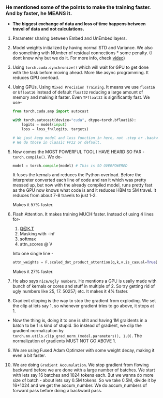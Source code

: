 ### He mentioned some of the points to make the training faster. And by faster, he **MEANS** it.

- **The biggest exchange of data and loss of time happens between travel of data and not calculations.**

1. Parameter sharing between Embed and UnEmbed layers.
2. Model weights initialized by having normal STD and Variance. We also do something with NUmber of residual connections \* some penalty. (I dont know why but we do it. For more info, check [video](https://youtu.be/l8pRSuU81PU))
3. Using `torch.cuda.synchronize()` which will wait for GPU to get done with the task before moving ahead. More like async programming. It reduces GPU overload.
4. Using GPUs. Using `Mixed Precision Training`. It means we use `float16` or `bfloat16` instead of default `float32` reducing a large amount of memory and making it faster. Even `TFfloat32` is significantly fast. We use-

   ```python
   from torch.cuda.amp import autocast

   with torch.autocast(device="cuda", dtype=torch.bfloat16):
       logits = model(input)
       loss = loss_fn(logits, targets)

   # We just keep model and loss function in here, not .step or .backward, as it would create issues.
   # We do those in classic FP32 or default.
   ```

5. Now comes the MOST POWERFUL TOOL I HAVE HEARD SO FAR - `torch.compile()`. We do-

   ```python
   model = torch.compile(model) # This is SO OVERPOWERED
   ```

   It fuses the kernals and reduces the Python overload. Before the interpreter converted each line of code and ran it which was pretty messed up, but now with the already compiled model, runs pretty fast as the GPU now knows what code is and it reduces HBM to SM travel. It reduces from about 7-8 travels to just 1-2.

   Makes it 57% faster.

6. Flash Attention. It makes training MUCH faster. Instead of using 4 lines for-

   1. Q@K.T
   2. Masking with -inf
   3. softmax
   4. attn_scores @ V

   Into one single line -

   ```python
   attn_weights = F.scaled_dot_product_attention(q,k,v,is_casual=True)
   ```

   Makes it 27% faster.

7. He also says `nice/ugly numbers`. He mentions a GPU is usally made with bunch of kernals or cores and stuff in multiple of 2. So try getting rid of ugly numbers like 25, 17. 50257; etc. It makes it 4% faster.

8. Gradient clipping is the way to stop the gradient from exploding. We set the clip at lets say 1, so whenever gradient tries to go above, it stops at 1.

- Now the thing is, doing it to one is shit and having 1M graidents in a batch to be 1 is kind of stupid. So instead of gradient, we clip the gradient normalization by `torch.nn.utils.clip_grad_norm_(model.parameters(), 1.0)`. The normalization of gradients MUST NOT GO ABOVE 1.

9. We are using Fused Adam Optimzer with some weight decay, making it even a bit faster.

10. We are doing `Gradient Accumulation`. We stop gradient from flowing backward before we are done with a large number of batches. We start with lets say 16 batches and 1024 tokens each. But we wanna do more size of batch - about lets say 0.5M tokens. So we take 0.5M, divide it by 16\*1024 and we get the accum_number. We do accum_numbers of forward pass before doing a backward pass.
